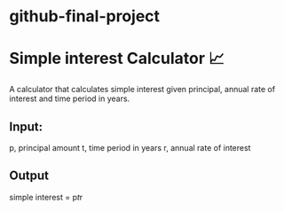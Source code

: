 # github-final-project

# **Simple interest Calculator** 📈

A calculator that calculates simple interest given principal, annual rate of interest and time period in years.
## **Input:**
   p, principal amount
   t, time period in years
   r, annual rate of interest
## **Output**
   simple interest = p*t*r
